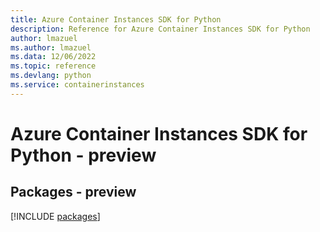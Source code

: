 ```yaml
---
title: Azure Container Instances SDK for Python
description: Reference for Azure Container Instances SDK for Python
author: lmazuel
ms.author: lmazuel
ms.data: 12/06/2022
ms.topic: reference
ms.devlang: python
ms.service: containerinstances
---
```

# Azure Container Instances SDK for Python - preview
## Packages - preview
[!INCLUDE [packages](container-instances-index.md)]